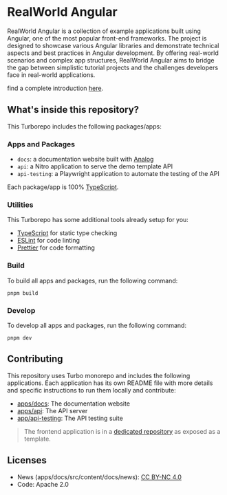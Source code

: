 # RealWorld Angular

RealWorld Angular is a collection of example applications built using Angular, one of the most popular front-end frameworks. The project is designed to showcase various Angular libraries and demonstrate technical aspects and best practices in Angular development. By offering real-world scenarios and complex app structures, RealWorld Angular aims to bridge the gap between simplistic tutorial projects and the challenges developers face in real-world applications.

find a complete introduction [here](https://github.com/realworld-angular).

## What's inside this repository?

This Turborepo includes the following packages/apps:

### Apps and Packages

- `docs`: a documentation website built with [Analog](https://analogjs.org/)
- `api`: a Nitro application to serve the demo template API
- `api-testing`: a Playwright application to automate the testing of the API

Each package/app is 100% [TypeScript](https://www.typescriptlang.org/).

### Utilities

This Turborepo has some additional tools already setup for you:

- [TypeScript](https://www.typescriptlang.org/) for static type checking
- [ESLint](https://eslint.org/) for code linting
- [Prettier](https://prettier.io) for code formatting

### Build

To build all apps and packages, run the following command:

```
pnpm build
```

### Develop

To develop all apps and packages, run the following command:

```
pnpm dev
```

## Contributing

This repository uses Turbo monorepo and includes the following applications. Each application has its own README file with more details and specific instructions to run them locally and contribute:

- [apps/docs](apps/docs/README.md): The documentation website
- [apps/api](./apps/api/README.md): The API server
- [app/api-testing](./apps/api-testing/README.md): The API testing suite

> The frontend application is in a [dedicated repository](https://github.com/realworld-angular/realworld-angular-template) as exposed as a template.

## Licenses

- News (apps/docs/src/content/docs/news): [CC BY-NC 4.0](https://creativecommons.org/licenses/by-nc/4.0/)
- Code: Apache 2.0
